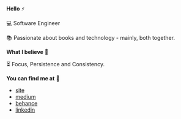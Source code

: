**Hello** ⚡

💻 Software Engineer

📚 Passionate about books and technology - mainly, both together.

**What I believe** 🚀

⏳ Focus, Persistence and Consistency.

**You can find me at** 💬
  
  - [site](https://hstrada.vercel.app)
  - [medium](https://hstrada.medium.com/)
  - [behance](https://www.behance.net/helenastrada)
  - [linkedin](https://www.linkedin.com/in/helenastrada)
